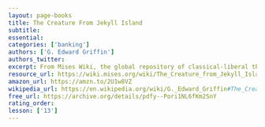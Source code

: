 ```yaml
---
layout: page-books
title: The Creature From Jekyll Island
subtitle: 
essential: 
categories: ['banking']
authors: ['G. Edward Griffin']
authors_twitter: 
excerpt: From Mises Wiki, the global repository of classical-liberal thought The Creature from Jekyll Island A Second Look at the Federal Reserve is a book by American author G. Edward Griffin.
resource_url: https://wiki.mises.org/wiki/The_Creature_from_Jekyll_Island
amazon_url: https://amzn.to/2U1w8VZ
wikipedia_url: https://en.wikipedia.org/wiki/G._Edward_Griffin#The_Creature_from_Jekyll_Island
free_url: https://archive.org/details/pdfy--Pori1NL6fKm2SnY
rating_order: 
lesson: ['13']
---
```

